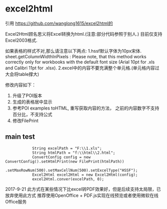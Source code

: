 # excel2html
引用 https://github.com/wanglong1615/excel2html的

Excel2Html顾名思义将Excel转换为html.(注意:部分代码参照于别人.)
目前仅支持Excel2003格式.

如果表格的样式不对,那么请注意以下两点:
1.hssf默认字体为10px宋体.
sheet.getColumnWidthInPixels : 
Please note, that this method works correctly only for workbooks with the default font size (Arial 10pt for .xls and Calibri 11pt for .xlsx).
2.excel中的内容不要充满整个单元格.(单元格内容过大会将table撑大)


修改内容如下：
1. 升级了POI版本
2. 生成的表格居中显示
3. 参考POI examples toHTML, 重写获取内容的方法， 之前的内容数字不支持百分比，不支持公式
4. 修改FilePrint
## main test
                String excelPath = "F:\\1.xls";
                String htmlPath = "f:\\html\\2.html";
                ConvertConfig config = new ConvertConfig().setHtmlPrint(new FilePrint(htmlPath))
                        .setMaxRowNum(500).setMaxCellNum(500).setExcelType("HSSF");
                Excel2Html excel2Html = new Excel2Html(config);
                excel2Html.conver(excelPath, 0);
2017-9-21 此方式在某些情况下比excel转PDF效果好，但是后续支持太局限，已放弃使用此方式
推荐使用OpenOffice + PDF.js实现在线预览或者使用微软在线Office服务
  
